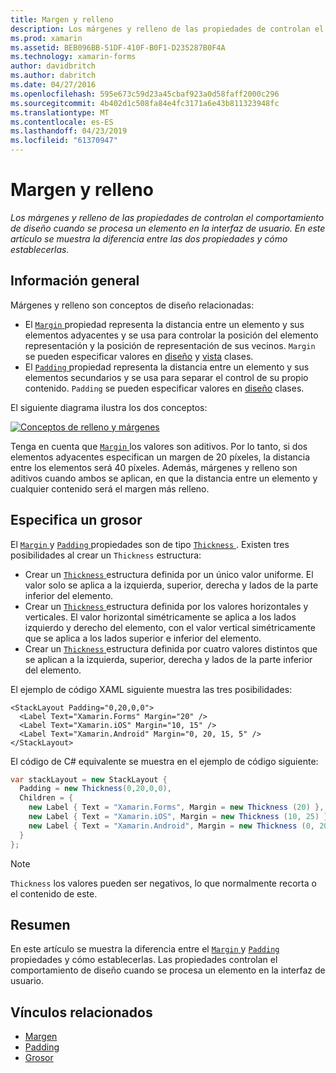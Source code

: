 ```yaml
---
title: Margen y relleno
description: Los márgenes y relleno de las propiedades de controlan el comportamiento de diseño cuando se procesa un elemento en la interfaz de usuario. En este artículo se muestra la diferencia entre las dos propiedades y cómo establecerlas.
ms.prod: xamarin
ms.assetid: BEB096BB-51DF-410F-B0F1-D235287B0F4A
ms.technology: xamarin-forms
author: davidbritch
ms.author: dabritch
ms.date: 04/27/2016
ms.openlocfilehash: 595e673c59d23a45cbaf923a0d58faff2000c296
ms.sourcegitcommit: 4b402d1c508fa84e4fc3171a6e43b811323948fc
ms.translationtype: MT
ms.contentlocale: es-ES
ms.lasthandoff: 04/23/2019
ms.locfileid: "61370947"
---
```

# <a name="margin-and-padding"></a>Margen y relleno

_Los márgenes y relleno de las propiedades de controlan el comportamiento de diseño cuando se procesa un elemento en la interfaz de usuario. En este artículo se muestra la diferencia entre las dos propiedades y cómo establecerlas._

## <a name="overview"></a>Información general

Márgenes y relleno son conceptos de diseño relacionadas:

- El [ `Margin` ](xref:Xamarin.Forms.View.Margin) propiedad representa la distancia entre un elemento y sus elementos adyacentes y se usa para controlar la posición del elemento representación y la posición de representación de sus vecinos. `Margin` se pueden especificar valores en [diseño](~/xamarin-forms/user-interface/controls/layouts.md) y [vista](~/xamarin-forms/user-interface/controls/views.md) clases.
- El [ `Padding` ](xref:Xamarin.Forms.Layout.Padding) propiedad representa la distancia entre un elemento y sus elementos secundarios y se usa para separar el control de su propio contenido. `Padding` se pueden especificar valores en [diseño](~/xamarin-forms/user-interface/controls/layouts.md) clases.

El siguiente diagrama ilustra los dos conceptos:

[![](margin-and-padding-images/margins-and-padding-sml.png "Conceptos de relleno y márgenes")](margin-and-padding-images/margins-and-padding.png#lightbox "conceptos de relleno y márgenes")

Tenga en cuenta que [ `Margin` ](xref:Xamarin.Forms.View.Margin) los valores son aditivos. Por lo tanto, si dos elementos adyacentes especifican un margen de 20 píxeles, la distancia entre los elementos será 40 píxeles. Además, márgenes y relleno son aditivos cuando ambos se aplican, en que la distancia entre un elemento y cualquier contenido será el margen más relleno.

## <a name="specifying-a-thickness"></a>Especifica un grosor

El [ `Margin` ](xref:Xamarin.Forms.View.Margin) y [ `Padding` ](xref:Xamarin.Forms.Layout.Padding) propiedades son de tipo [ `Thickness` ](xref:Xamarin.Forms.Thickness). Existen tres posibilidades al crear un `Thickness` estructura:

- Crear un [ `Thickness` ](xref:Xamarin.Forms.Thickness) estructura definida por un único valor uniforme. El valor solo se aplica a la izquierda, superior, derecha y lados de la parte inferior del elemento.
- Crear un [ `Thickness` ](xref:Xamarin.Forms.Thickness) estructura definida por los valores horizontales y verticales. El valor horizontal simétricamente se aplica a los lados izquierdo y derecho del elemento, con el valor vertical simétricamente que se aplica a los lados superior e inferior del elemento.
- Crear un [ `Thickness` ](xref:Xamarin.Forms.Thickness) estructura definida por cuatro valores distintos que se aplican a la izquierda, superior, derecha y lados de la parte inferior del elemento.

El ejemplo de código XAML siguiente muestra las tres posibilidades:

```xaml
<StackLayout Padding="0,20,0,0">
  <Label Text="Xamarin.Forms" Margin="20" />
  <Label Text="Xamarin.iOS" Margin="10, 15" />
  <Label Text="Xamarin.Android" Margin="0, 20, 15, 5" />
</StackLayout>
```

El código de C# equivalente se muestra en el ejemplo de código siguiente:

```csharp
var stackLayout = new StackLayout {
  Padding = new Thickness(0,20,0,0),
  Children = {
    new Label { Text = "Xamarin.Forms", Margin = new Thickness (20) },
    new Label { Text = "Xamarin.iOS", Margin = new Thickness (10, 25) },
    new Label { Text = "Xamarin.Android", Margin = new Thickness (0, 20, 15, 5) }
  }
};
```

> [!NOTE]
> `Thickness` los valores pueden ser negativos, lo que normalmente recorta o el contenido de este.

## <a name="summary"></a>Resumen

En este artículo se muestra la diferencia entre el [ `Margin` ](xref:Xamarin.Forms.View.Margin) y [ `Padding` ](xref:Xamarin.Forms.Layout.Padding) propiedades y cómo establecerlas. Las propiedades controlan el comportamiento de diseño cuando se procesa un elemento en la interfaz de usuario.


## <a name="related-links"></a>Vínculos relacionados

- [Margen](xref:Xamarin.Forms.View.Margin)
- [Padding](xref:Xamarin.Forms.Layout.Padding)
- [Grosor](xref:Xamarin.Forms.Thickness)

